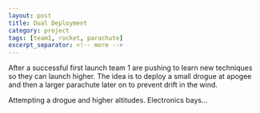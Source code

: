 ```yaml
---
layout: post
title: Dual Deployment
category: project
tags: [team1, rocket, parachute]
excerpt_separator: <!-- more -->
---
```


After a successful first launch team 1 are pushing to learn new techniques so they can launch higher. The idea is to deploy a small drogue at apogee and then a larger parachute later on to prevent drift in the wind.

<!-- more -->

Attempting a drogue and higher altitudes. Electronics bays...
